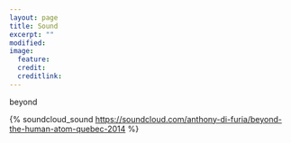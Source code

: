 ```yaml
---
layout: page
title: Sound
excerpt: ""
modified: 
image:
  feature: 
  credit: 
  creditlink: 
---
```


beyond

{% soundcloud_sound https://soundcloud.com/anthony-di-furia/beyond-the-human-atom-quebec-2014 %}

